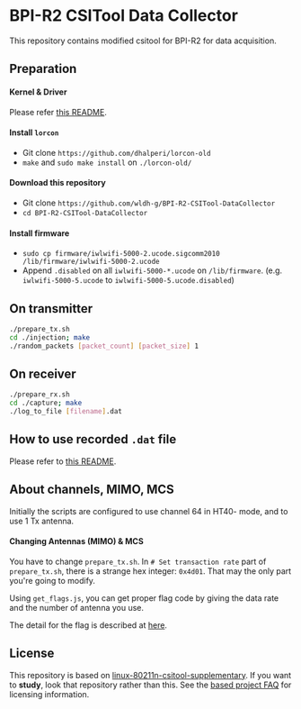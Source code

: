 # BPI-R2 CSITool Data Collector

This repository contains modified csitool for BPI-R2 for data acquisition.

## Preparation

#### Kernel & Driver

Please refer [this README](https://github.com/wldh-g/BPI-R2-CSITool-Kernel#readme).

#### Install `lorcon`

- Git clone `https://github.com/dhalperi/lorcon-old`
- `make` and `sudo make install` on `./lorcon-old/`

#### Download this repository

- Git clone `https://github.com/wldh-g/BPI-R2-CSITool-DataCollector`
- `cd BPI-R2-CSITool-DataCollector`

#### Install firmware

- `sudo cp firmware/iwlwifi-5000-2.ucode.sigcomm2010 /lib/firmware/iwlwifi-5000-2.ucode`
- Append `.disabled` on all `iwlwifi-5000-*.ucode` on `/lib/firmware`. (e.g. `iwlwifi-5000-5.ucode` to `iwlwifi-5000-5.ucode.disabled`)

## On transmitter

```bash
./prepare_tx.sh
cd ./injection; make
./random_packets [packet_count] [packet_size] 1
```

## On receiver

```bash
./prepare_rx.sh
cd ./capture; make
./log_to_file [filename].dat
```

## How to use recorded `.dat` file

Please refer to [this README](https://github.com/wldh-g/15na-tools#readme).

## About channels, MIMO, MCS

Initially the scripts are configured to use channel 64 in HT40- mode, and to use 1 Tx antenna.

#### Changing Antennas (MIMO) & MCS

You have to change `prepare_tx.sh`.
In `# Set transaction rate` part of `prepare_tx.sh`, there is a strange hex integer: `0x4d01`. That may the only part you're going to modify.

Using `get_flags.js`, you can get proper flag code by giving the data rate and the number of antenna you use.

The detail for the flag is described at [here](https://github.com/wldh-g/BPI-R2-CSITool-Kernel/blob/master/drivers/net/wireless/iwlwifi/dvm/commands.h#L245-L333).

## License

This repository is based on [linux-80211n-csitool-supplementary](http://github.com/dhalperi/linux-80211n-csitool-supplementary).
If you want to **study**, look that repository rather than this.
See the [based project FAQ](http://dhalperi.github.io/linux-80211n-csitool/faq.html) for licensing information.
